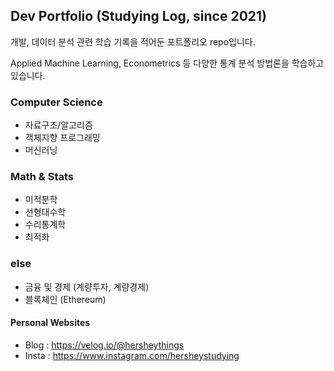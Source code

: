 ## Dev Portfolio (Studying Log, since 2021)
개발, 데이터 분석 관련 학습 기록을 적어둔 포트폴리오 repo입니다. 

Applied Machine Learning, Econometrics 등 다양한 통계 분석 방법론을 학습하고 있습니다.

### Computer Science
* 자료구조/알고리즘
* 객체지향 프로그래밍
* 머신러닝

### Math & Stats
* 미적분학
* 선형대수학
* 수리통계학
* 최적화

### else
* 금융 및 경제 (계량투자, 계량경제)
* 블록체인 (Ethereum)

#### Personal Websites
* Blog : https://velog.io/@hersheythings
* Insta : https://www.instagram.com/hersheystudying
